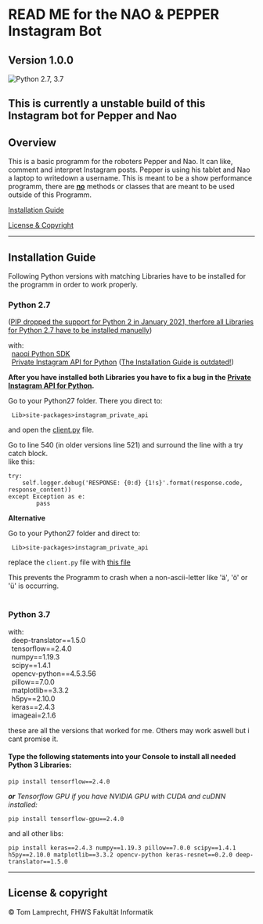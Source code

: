 # READ ME for the NAO & PEPPER Instagram Bot

**Version 1.0.0**
---
![Python 2.7, 3.7](https://img.shields.io/badge/Python-2.7%2C%203.5-3776ab.svg?maxAge=2592000)

This is currently a unstable build of this Instagram bot for Pepper and Nao
---

## Overview

This is a basic programm for the roboters Pepper and Nao. It can like, comment and interpret Instagram posts. Pepper is using his tablet and Nao a laptop to writedown a username. This is meant to be a show performance programm, there are <u><b>no</b></u> methods or classes that are meant to be used outside of this Programm.


[Installation Guide](#install-guide)

[License & Copyright](#license)

---


<a name="install-guide"></a>

## Installation Guide


Following Python versions with matching Libraries have to be installed for the programm in order to work properly.


### Python 2.7
(<u>PIP dropped the support for Python 2 in January 2021, therfore all Libraries for Python 2.7 have to be installed manuelly</u>)

with:\
    &ensp;[naoqi Python SDK](https://community-static.aldebaran.com/resources/2.1.4.13/sdk-python/pynaoqi-2.1.4.13.win32.exe)\
    &ensp;[Private Instagram API for Python](https://github.com/ping/instagram_private_api#install) (<u>The Installation Guide is outdated!</u>)


**After you have installed both Libraries you have to fix a bug in the [Private Instagram API for Python](https://github.com/ping/instagram_private_api).**

Go to your Python27 folder. There you direct to:

` Lib>site-packages>instagram_private_api`

and open the [client.py](https://github.com/ping/instagram_private_api/blob/master/instagram_private_api/client.py) file.

Go to line 540 (in older versions line 521) and surround the line with a try catch block.\
like this:
```
try:
    self.logger.debug('RESPONSE: {0:d} {1!s}'.format(response.code, response_content))
except Exception as e:
        pass
```

**Alternative**

Go to your Python27 folder and direct to:

` Lib>site-packages>instagram_private_api`

replace the `client.py` file with [this file](client.py) 


This prevents the Programm to crash when a non-ascii-letter like 'ä', 'ö' or 'ü' is occurring.
<br>
<br>
### Python 3.7
with:\
    &ensp;deep-translator==1.5.0\
    &ensp;tensorflow==2.4.0\
    &ensp;numpy==1.19.3\
    &ensp;scipy==1.4.1\
    &ensp;opencv-python==4.5.3.56\
    &ensp;pillow==7.0.0\
    &ensp;matplotlib==3.3.2\
    &ensp;h5py==2.10.0\
    &ensp;keras==2.4.3\
    &ensp;imageai=2.1.6

these are all the versions that worked for me. Others may work aswell but i cant promise it.

#### Type the following statements into your Console to install all needed Python 3 Libraries:
```
pip install tensorflow==2.4.0
```
 *<b>or</b> Tensorflow GPU if you have NVIDIA GPU with CUDA and cuDNN installed:*
```
pip install tensorflow-gpu==2.4.0
```
and all other libs:
```
pip install keras==2.4.3 numpy==1.19.3 pillow==7.0.0 scipy==1.4.1 h5py==2.10.0 matplotlib==3.3.2 opencv-python keras-resnet==0.2.0 deep-translator==1.5.0
```


---
<a name="license"></a>

## License & copyright

© Tom Lamprecht, FHWS Fakultät Informatik
